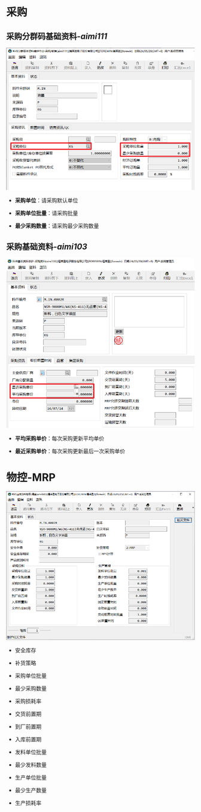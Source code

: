 

# 采购

## 采购分群码基础资料-*aimi111*

![d26ad265-42fa-4314-ac60-f0990cf635b4-Untitled.png](image/d26ad265-42fa-4314-ac60-f0990cf635b4-Untitled.png)

- **采购单位**：请采购默认单位

- **采购单位批量**：请采购批量

- **最少采购数量**：请采购最少采购数量

## 采购基础资料-*aimi103*

![e9e2b4b8-2c9c-47cb-bdf2-60e2af06b945-Untitled.png](image/e9e2b4b8-2c9c-47cb-bdf2-60e2af06b945-Untitled.png)

- **平均采购单价**：每次采购更新平均单价

- **最近采购单价**：每次采购更新最后一次采购单价

# 物控-MRP

![3a5c47fa-c075-43d2-a6d4-46badd793113-Untitled.png](image/3a5c47fa-c075-43d2-a6d4-46badd793113-Untitled.png)

- 安全库存

- 补货策略

- 采购单位批量

- 最少采购数量

- 采购损耗率

- 交货前置期

- 到厂前置期

- 入库前置期

- 发料单位批量

- 最少发料数量

- 生产单位批量

- 最少生产数量

- 生产损耗率



